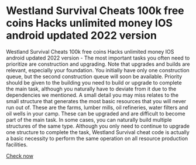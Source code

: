 # Westland Survival Cheats 100k free coins Hacks unlimited money IOS android updated 2022 version

Westland Survival Cheats 100k free coins Hacks unlimited money IOS android updated 2022 version - The most important tasks you often need to prioritize are construction and upgrading. Note that upgrades and builds are relevant, especially your foundation. You initially have only one construction queue, but the second construction queue will soon be available. Priority should be given to the building you need to build or upgrade to complete the main task, although you naturally have to deviate from it due to the dependencies we mentioned. A small detail you may miss relates to the small structure that generates the most basic resources that you will never run out of. These are the farms, lumber mills, oil refineries, water filters and oil wells in your camp. These can be upgraded and are difficult to become part of the main task. In some cases, you can naturally build multiple structures of the same type. Although you only need to continue to upgrade one structure to complete the task, Westland Survival cheat code is actually a basic necessity to perform the same operation on all resource production facilities.

<a href="https://windmod.icu/westland-survival/">Check now</a>
